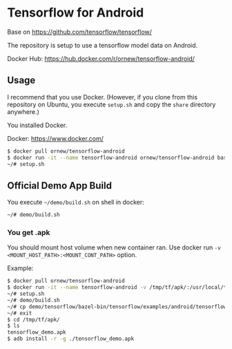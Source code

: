 # Tensorflow for Android

Base on https://github.com/tensorflow/tensorflow/

The repository is setup to use a tensorflow model data on Android.

Docker Hub: https://hub.docker.com/r/ornew/tensorflow-android/

## Usage

I recommend that you use Docker. (However, if you clone from this repository
on Ubuntu, you execute `setup.sh` and copy the `share` directory anywhere.)

You installed Docker.

Docker: https://www.docker.com/

```sh
$ docker pull ornew/tensorflow-android
$ docker run -it --name tensorflow-android ornew/tensorflow-android bash
~/# setup.sh
```

## Official Demo App Build

You execute `~/demo/build.sh` on shell in docker:

```sh
~/# demo/build.sh
```

### You get .apk

You should mount host volume when new container ran. Use docker run `-v <MOUNT_HOST_PATH>:<MOUNT_CONT_PATH>` option.

Example:

```sh
$ docker pull ornew/tensorflow-android
$ docker run -it --name tensorflow-android -v /tmp/tf/apk/:/usr/local/tf/ ornew/tensorflow-android bash
~/# setup.sh
~/# demo/build.sh
~/# cp demo/tensorflow/bazel-bin/tensorflow/examples/android/tensorflow_demo.apk /usr/local/tf/
~/# exit
$ cd /tmp/tf/apk/
$ ls
tensorflow_demo.apk
$ adb install -r -g ./tensorflow_demo.apk
```
